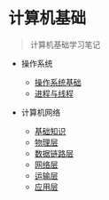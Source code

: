 # 计算机基础


> 计算机基础学习笔记

- 操作系统
  - [操作系统基础](计算机基础/操作系统/操作系统基础.md)
  - [进程与线程](计算机基础/操作系统/进程与线程.md)


- 计算机网络
  - [基础知识](计算机基础/计算机网络/基础知识.md)
  - [物理层](计算机基础/计算机网络/物理层.md)
  - [数据链路层](计算机基础/计算机网络/数据链路层.md)
  - [网络层](计算机基础/计算机网络/网络层.md) 
  - [运输层](计算机基础/计算机网络/运输层.md) 
  - [应用层](计算机基础/计算机网络/应用层.md) 